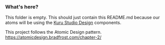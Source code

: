 ### What's here?

This folder is empty. This should just contain this README.md because our atoms will be using the [Kuru Studio Design](http://design.kuru.studio/) components.

This project follows the Atomic Design pattern.
https://atomicdesign.bradfrost.com/chapter-2/
